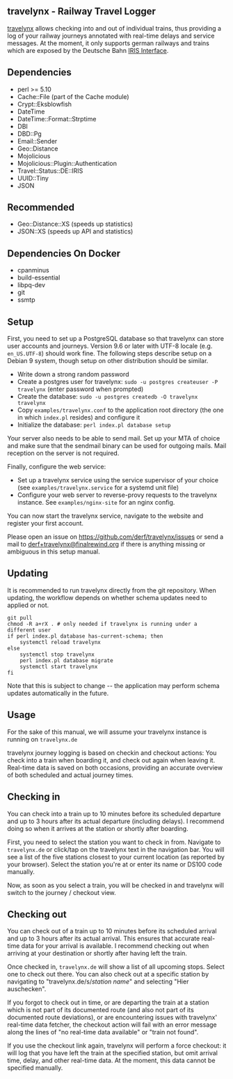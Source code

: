 travelynx - Railway Travel Logger
---

[travelynx](https://finalrewind.org/projects/travelynx/) allows checking into
and out of individual trains, thus providing a log of your railway journeys
annotated with real-time delays and service messages. At the moment, it only
supports german railways and trains which are exposed by the Deutsche Bahn
[IRIS Interface](https://finalrewind.org/projects/Travel-Status-DE-IRIS/).

Dependencies
---

 * perl >= 5.10
 * Cache::File (part of the Cache module)
 * Crypt::Eksblowfish
 * DateTime
 * DateTime::Format::Strptime
 * DBI
 * DBD::Pg
 * Email::Sender
 * Geo::Distance
 * Mojolicious
 * Mojolicious::Plugin::Authentication
 * Travel::Status::DE::IRIS
 * UUID::Tiny
 * JSON

Recommended
---

 * Geo::Distance::XS (speeds up statistics)
 * JSON::XS (speeds up API and statistics)

Dependencies On Docker
---

 * cpanminus
 * build-essential
 * libpq-dev
 * git
 * ssmtp

Setup
---

First, you need to set up a PostgreSQL database so that travelynx can store
user accounts and journeys. Version 9.6 or later with UTF-8 locale (e.g.
`en_US.UTF-8`) should work fine.  The following steps describe setup on a
Debian 9 system, though setup on other distribution should be similar.

* Write down a strong random password
* Create a postgres user for travelynx: `sudo -u postgres createuser -P travelynx`
  (enter password when prompted)
* Create the database: `sudo -u postgres createdb -O travelynx travelynx`
* Copy `examples/travelynx.conf` to the application root directory
  (the one in which `index.pl` resides) and configure it
* Initialize the database: `perl index.pl database setup`

Your server also needs to be able to send mail. Set up your MTA of choice and
make sure that the sendmail binary can be used for outgoing mails. Mail
reception on the server is not required.

Finally, configure the web service:

* Set up a travelynx service using the service supervisor of your choice
  (see `examples/travelynx.service` for a systemd unit file)
* Configure your web server to reverse-provy requests to the travelynx
  instance. See `examples/nginx-site` for an nginx config.

You can now start the travelynx service, navigate to the website and register
your first account.

Please open an issue on <https://github.com/derf/travelynx/issues> or send a
mail to derf+travelynx@finalrewind.org if there is anything missing or
ambiguous in this setup manual.

Updating
---

It is recommended to run travelynx directly from the git repository. When
updating, the workflow depends on whether schema updates need to applied
or not.

```
git pull
chmod -R a+rX . # only needed if travelynx is running under a different user
if perl index.pl database has-current-schema; then
    systemctl reload travelynx
else
    systemctl stop travelynx
    perl index.pl database migrate
    systemctl start travelynx
fi
```

Note that this is subject to change -- the application may perform schema
updates automatically in the future.

Usage
---

For the sake of this manual, we will assume your travelynx instance is running
on `travelynx.de`

travelynx journey logging is based on checkin and checkout actions: You check
into a train when boarding it, and check out again when leaving it. Real-time
data is saved on both occasions, providing an accurate overview of both
scheduled and actual journey times.

## Checking in

You can check into a train up to 10 minutes before its scheduled departure and
up to 3 hours after its actual departure (including delays). I recommend
doing so when it arrives at the station or shortly after boarding.

First, you need to select the station you want to check in from.
Navigate to `travelynx.de` or click/tap on the travelynx text in the navigation
bar. You will see a list of the five stations closest to your current location
(as reported by your browser). Select the station you're at or enter its
name or DS100 code manually.

Now, as soon as you select a train, you will be checked in and travelynx
will switch to the journey / checkout view.

## Checking out

You can check out of a train up to 10 minutes before its scheduled arrival and
up to 3 hours after its actual arrival. This ensures that accurate real-time
data for your arrival is available.  I recommend checking out when arriving at
your destination or shortly after having left the train.

Once checked in, `travelynx.de` will show a list of all upcoming stops. Select
one to check out there. You can also check out at a specific station by
navigating to "travelynx.de/s/*station name*" and selecting "Hier auschecken".

If you forgot to check out in time, or are departing the train at a station
which is not part of its documented route (and also not part of its documented
route deviations), or are encountering issues with travelynx' real-time data
fetcher, the checkout action will fail with an error message along the lines
of "no real-time data available" or "train not found".

If you use the checkout link again, travelynx will perform a force checkout: it
will log that you have left the train at the specified station, but omit
arrival time, delay, and other real-time data. At the moment, this data cannot
be specified manually.
